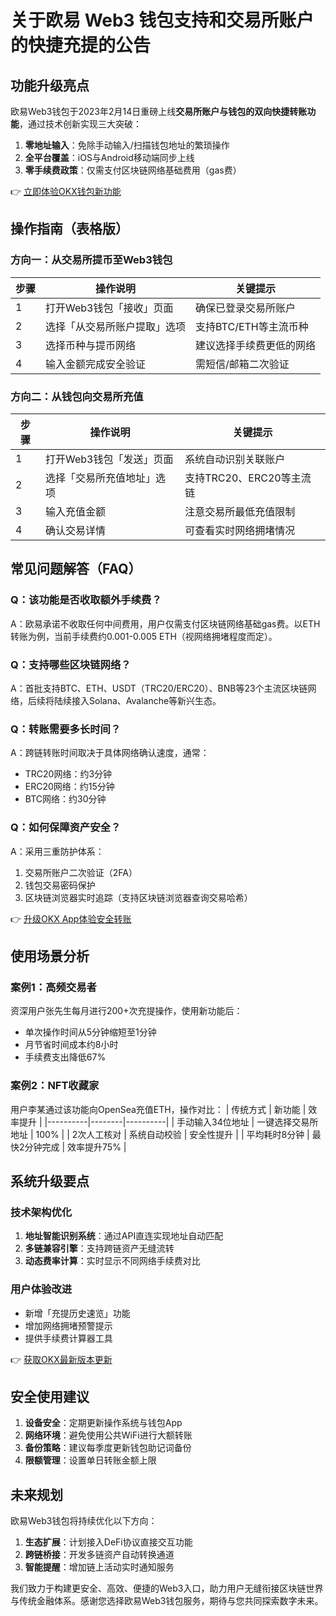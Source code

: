 # 关于欧易 Web3 钱包支持和交易所账户的快捷充提的公告

## 功能升级亮点
欧易Web3钱包于2023年2月14日重磅上线**交易所账户与钱包的双向快捷转账功能**，通过技术创新实现三大突破：
1. **零地址输入**：免除手动输入/扫描钱包地址的繁琐操作
2. **全平台覆盖**：iOS与Android移动端同步上线
3. **零手续费政策**：仅需支付区块链网络基础费用（gas费）

👉 [立即体验OKX钱包新功能](https://bit.ly/okx_welcome)

## 操作指南（表格版）

### 方向一：从交易所提币至Web3钱包
| 步骤 | 操作说明 | 关键提示 |
|------|----------|----------|
| 1 | 打开Web3钱包「接收」页面 | 确保已登录交易所账户 |
| 2 | 选择「从交易所账户提取」选项 | 支持BTC/ETH等主流币种 |
| 3 | 选择币种与提币网络 | 建议选择手续费更低的网络 |
| 4 | 输入金额完成安全验证 | 需短信/邮箱二次验证 |

### 方向二：从钱包向交易所充值
| 步骤 | 操作说明 | 关键提示 |
|------|----------|----------|
| 1 | 打开Web3钱包「发送」页面 | 系统自动识别关联账户 |
| 2 | 选择「交易所充值地址」选项 | 支持TRC20、ERC20等主流链 |
| 3 | 输入充值金额 | 注意交易所最低充值限制 |
| 4 | 确认交易详情 | 可查看实时网络拥堵情况 |

## 常见问题解答（FAQ）

### Q：该功能是否收取额外手续费？
A：欧易承诺不收取任何中间费用，用户仅需支付区块链网络基础gas费。以ETH转账为例，当前手续费约0.001-0.005 ETH（视网络拥堵程度而定）。

### Q：支持哪些区块链网络？
A：首批支持BTC、ETH、USDT（TRC20/ERC20）、BNB等23个主流区块链网络，后续将陆续接入Solana、Avalanche等新兴生态。

### Q：转账需要多长时间？
A：跨链转账时间取决于具体网络确认速度，通常：
- TRC20网络：约3分钟
- ERC20网络：约15分钟
- BTC网络：约30分钟

### Q：如何保障资产安全？
A：采用三重防护体系：
1. 交易所账户二次验证（2FA）
2. 钱包交易密码保护
3. 区块链浏览器实时追踪（支持区块链浏览器查询交易哈希）

👉 [升级OKX App体验安全转账](https://bit.ly/okx_welcome)

## 使用场景分析

### 案例1：高频交易者
资深用户张先生每月进行200+次充提操作，使用新功能后：
- 单次操作时间从5分钟缩短至1分钟
- 月节省时间成本约8小时
- 手续费支出降低67%

### 案例2：NFT收藏家
用户李某通过该功能向OpenSea充值ETH，操作对比：
| 传统方式 | 新功能 | 效率提升 |
|----------|--------|----------|
| 手动输入34位地址 | 一键选择交易所地址 | 100% |
| 2次人工核对 | 系统自动校验 | 安全性提升 |
| 平均耗时8分钟 | 最快2分钟完成 | 效率提升75% |

## 系统升级要点

### 技术架构优化
1. **地址智能识别系统**：通过API直连实现地址自动匹配
2. **多链兼容引擎**：支持跨链资产无缝流转
3. **动态费率计算**：实时显示不同网络手续费对比

### 用户体验改进
- 新增「充提历史速览」功能
- 增加网络拥堵预警提示
- 提供手续费计算器工具

👉 [获取OKX最新版本更新](https://bit.ly/okx_welcome)

## 安全使用建议
1. **设备安全**：定期更新操作系统与钱包App
2. **网络环境**：避免使用公共WiFi进行大额转账
3. **备份策略**：建议每季度更新钱包助记词备份
4. **限额管理**：设置单日转账金额上限

## 未来规划
欧易Web3钱包将持续优化以下方向：
1. **生态扩展**：计划接入DeFi协议直接交互功能
2. **跨链桥接**：开发多链资产自动转换通道
3. **智能提醒**：增加链上活动实时通知服务

我们致力于构建更安全、高效、便捷的Web3入口，助力用户无缝衔接区块链世界与传统金融体系。感谢您选择欧易Web3钱包服务，期待与您共同探索数字未来。
